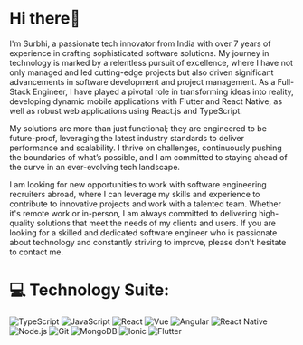 <h1>Hi there👋</h1>

<p>I'm Surbhi, a passionate tech innovator from India with over 7 years of experience in crafting sophisticated software solutions. My journey in technology is marked by a relentless pursuit of excellence, where I have not only managed and led cutting-edge projects but also driven significant advancements in software development and project management. As a Full-Stack Engineer, I have played a pivotal role in transforming ideas into reality, developing dynamic mobile applications with Flutter and React Native, as well as robust web applications using React.js and TypeScript.
</p>

<p>My solutions are more than just functional; they are engineered to be future-proof, leveraging the latest industry standards to deliver performance and scalability. I thrive on challenges, continuously pushing the boundaries of what’s possible, and I am committed to staying ahead of the curve in an ever-evolving tech landscape.</p>

<p>I am looking for new opportunities to work with software engineering recruiters abroad, where I can leverage my skills and experience to contribute to innovative projects and work with a talented team. Whether it's remote work or in-person, I am always committed to delivering high-quality solutions that meet the needs of my clients and users. If you are looking for a skilled and dedicated software engineer who is passionate about technology and constantly striving to improve, please don't hesitate to contact me.</p>

# 💻 Technology Suite:
![TypeScript](https://img.shields.io/badge/typescript-%23007ACC.svg?style=for-the-badge&logo=typescript&logoColor=white)
![JavaScript](https://img.shields.io/badge/javascript-%23323330.svg?style=for-the-badge&logo=javascript&logoColor=%23F7DF1E)
 ![React](https://img.shields.io/badge/react-%2320232a.svg?style=for-the-badge&logo=react&logoColor=%2361DAFB)
 ![Vue](https://img.shields.io/badge/Vue-%234FC08D.svg?style=for-the-badge&logo=Vue.js&logoColor=white)
 ![Angular](https://img.shields.io/badge/ionic-%230F0F11.svg?style=for-the-badge&logo=angular&logoColor=white)
 ![React Native](https://img.shields.io/badge/react_native-%2320232a.svg?style=for-the-badge&logo=react&logoColor=%2361DAFB)
 ![Node.js](https://img.shields.io/badge/node.js-%2343853D.svg?style=for-the-badge&logo=node.js&logoColor=white)
 ![Git](https://img.shields.io/badge/git-%23F05032.svg?style=for-the-badge&logo=git&logoColor=white)
 ![MongoDB](https://img.shields.io/badge/MongoDB-%234ea94b.svg?style=for-the-badge&logo=mongodb&logoColor=white)
 ![Ionic](https://img.shields.io/badge/ionic-%233880FF.svg?style=for-the-badge&logo=ionic&logoColor=white)
 ![Flutter](https://img.shields.io/badge/flutter-%2302569B.svg?style=for-the-badge&logo=flutter&logoColor=white)
